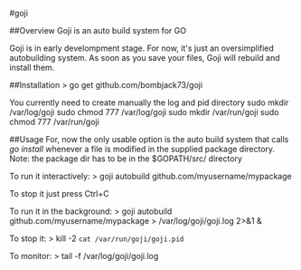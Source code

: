 #goji

##Overview
Goji is an auto build system for GO

Goji is in early develompment stage.
For now, it's just an oversimplified autobuilding system.
As soon as you save your files, Goji will rebuild and install them.

##Installation
    > go get github.com/bombjack73/goji

You currently need to create manually the log and pid directory
    sudo mkdir /var/log/goji
    sudo chmod 777 /var/log/goji
    sudo mkdir /var/run/goji
    sudo chmod 777 /var/run/goji
    
##Usage
For, now the only usable option is the auto build system that calls *go install* whenever a file is modified in the supplied package directory.
Note: the package dir has to be in the $GOPATH/src/ directory

To run it interactively:
    > goji autobuild github.com/myusername/mypackage

To stop it just press Ctrl+C

To run it in the background:
    > goji autobuild github.com/myusername/mypackage > /var/log/goji/goji.log 2>&1 &

To stop it:
    > kill -2 `cat /var/run/goji/goji.pid`
    
To monitor:
    > tail -f /var/log/goji/goji.log
    